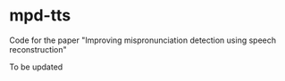 # mpd-tts
Code for the paper "Improving mispronunciation detection using speech reconstruction"

To be updated
